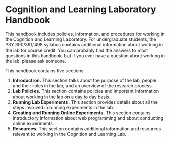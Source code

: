 # Cognition and Learning Laboratory Handbook

This handbook includes policies, information, and procedures for working in the Cognition and Learning Laboratory. For undergraduate students, the PSY 390/391/498 syllabus contains additional information about working in the lab for course credit. You can probably find the answers to most questions in this handbook, but if you ever have a question about working in the lab, please ask someone.

This handbook contains five sections:

1.	**Introduction.** This section talks about the purpose of the lab, people and their roles in the lab, and an overview of the research process. 
2.	**Lab Policies.** This section contains policies and important information about working in the lab on a day to day basis. 
3.	**Running Lab Experiments.** This section provides details about all the steps involved in running experiments in the lab.
4.	**Creating and Running Online Experiments.** This section contains introductory information about web programming and about conducting online experiments.
5.	**Resources.** This section contains additional information and resources relevant to working in the Cognition and Learning Lab.
